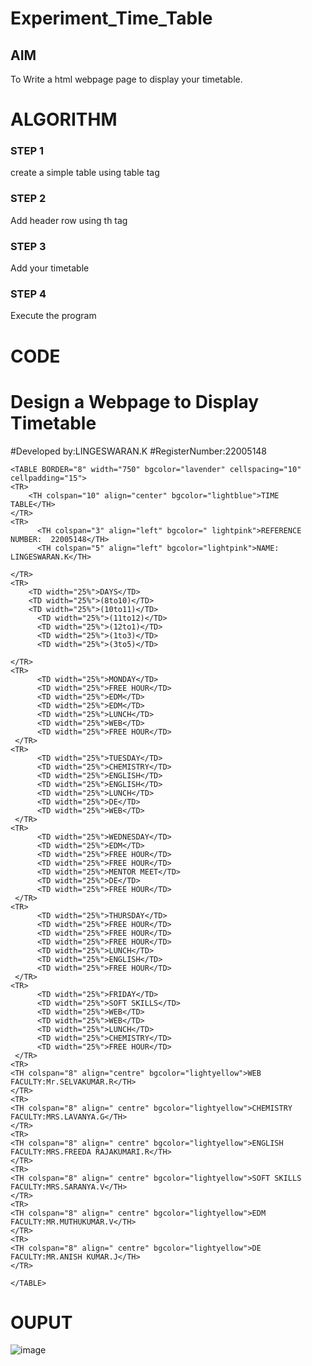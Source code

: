 # Experiment_Time_Table

## AIM
To Write a html webpage page to display your timetable.

# ALGORITHM

### STEP 1
create a simple table using table tag
### STEP 2
Add header row using th tag
### STEP 3
Add your timetable
### STEP 4
Execute the program

# CODE
# Design a Webpage to Display Timetable 
#Developed by:LINGESWARAN.K
#RegisterNumber:22005148
```
<TABLE BORDER="8" width="750" bgcolor="lavender" cellspacing="10" cellpadding="15"> 
<TR> 
	<TH colspan="10" align="center" bgcolor="lightblue">TIME TABLE</TH>
</TR>   
<TR> 
      <TH colspan="3" align="left" bgcolor=" lightpink">REFERENCE NUMBER:  22005148</TH>
      <TH colspan="5" align="left" bgcolor="lightpink">NAME:   LINGESWARAN.K</TH>
     
</TR>
<TR>
	<TD width="25%">DAYS</TD> 
	<TD width="25%">(8to10)</TD>
	<TD width="25%">(10to11)</TD>
      <TD width="25%">(11to12)</TD>
      <TD width="25%">(12to1)</TD>
      <TD width="25%">(1to3)</TD>
      <TD width="25%">(3to5)</TD>
      
</TR>
<TR>
      <TD width="25%">MONDAY</TD>
      <TD width="25%">FREE HOUR</TD>
      <TD width="25%">EDM</TD>
      <TD width="25%">EDM</TD>  
      <TD width="25%">LUNCH</TD>
      <TD width="25%">WEB</TD>
      <TD width="25%">FREE HOUR</TD>
 </TR>
<TR>
      <TD width="25%">TUESDAY</TD>
      <TD width="25%">CHEMISTRY</TD>
      <TD width="25%">ENGLISH</TD>
      <TD width="25%">ENGLISH</TD>
      <TD width="25%">LUNCH</TD>
      <TD width="25%">DE</TD>
      <TD width="25%">WEB</TD>
 </TR>
<TR>
      <TD width="25%">WEDNESDAY</TD>
      <TD width="25%">EDM</TD>
      <TD width="25%">FREE HOUR</TD>
      <TD width="25%">FREE HOUR</TD>
      <TD width="25%">MENTOR MEET</TD>
      <TD width="25%">DE</TD>
      <TD width="25%">FREE HOUR</TD>
 </TR>
<TR>
      <TD width="25%">THURSDAY</TD>
      <TD width="25%">FREE HOUR</TD>
      <TD width="25%">FREE HOUR</TD>
      <TD width="25%">FREE HOUR</TD>
      <TD width="25%">LUNCH</TD>
      <TD width="25%">ENGLISH</TD>
      <TD width="25%">FREE HOUR</TD>
 </TR>
<TR>
      <TD width="25%">FRIDAY</TD>
      <TD width="25%">SOFT SKILLS</TD>
      <TD width="25%">WEB</TD>
      <TD width="25%">WEB</TD>
      <TD width="25%">LUNCH</TD>
      <TD width="25%">CHEMISTRY</TD>
      <TD width="25%">FREE HOUR</TD>
 </TR>
<TR>
<TH colspan="8" align="centre" bgcolor="lightyellow">WEB  FACULTY:Mr.SELVAKUMAR.R</TH>
</TR>
<TR>
<TH colspan="8" align=" centre" bgcolor="lightyellow">CHEMISTRY  FACULTY:MRS.LAVANYA.G</TH>
</TR>
<TR>
<TH colspan="8" align=" centre" bgcolor="lightyellow">ENGLISH  FACULTY:MRS.FREEDA RAJAKUMARI.R</TH>
</TR>
<TR>
<TH colspan="8" align=" centre" bgcolor="lightyellow">SOFT SKILLS  FACULTY:MRS.SARANYA.V</TH>
</TR>
<TR>
<TH colspan="8" align=" centre" bgcolor="lightyellow">EDM  FACULTY:MR.MUTHUKUMAR.V</TH>
</TR>
<TR>
<TH colspan="8" align=" centre" bgcolor="lightyellow">DE  FACULTY:MR.ANISH KUMAR.J</TH>
</TR>

</TABLE>
```
# OUPUT
![image](https://user-images.githubusercontent.com/119103865/211379313-17755848-178c-4c37-b3fa-312925de692f.png)
